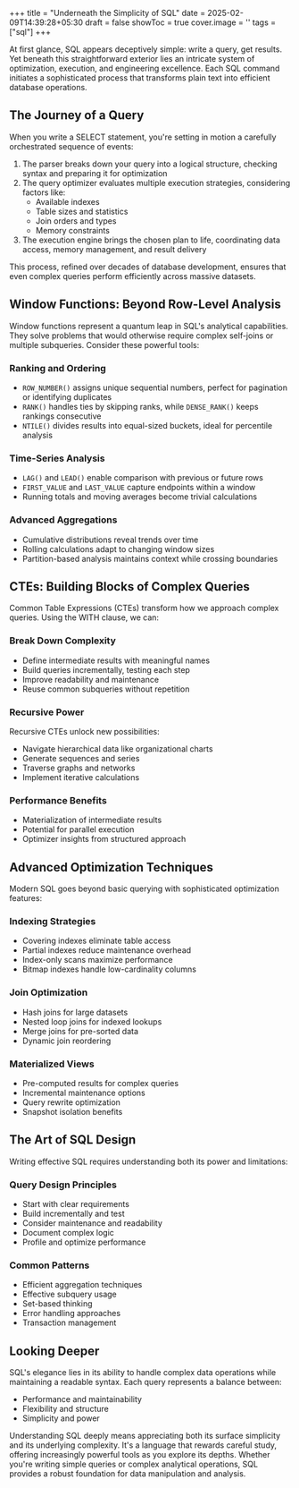 +++
title = "Underneath the Simplicity of SQL"
date = 2025-02-09T14:39:28+05:30
draft = false
showToc = true
cover.image = ''
tags = ["sql"]
+++

At first glance, SQL appears deceptively simple: write a query, get results. Yet beneath this straightforward exterior lies an intricate system of optimization, execution, and engineering excellence. Each SQL command initiates a sophisticated process that transforms plain text into efficient database operations.

## The Journey of a Query

When you write a SELECT statement, you're setting in motion a carefully orchestrated sequence of events:

1. The parser breaks down your query into a logical structure, checking syntax and preparing it for optimization
2. The query optimizer evaluates multiple execution strategies, considering factors like:
   - Available indexes
   - Table sizes and statistics
   - Join orders and types
   - Memory constraints
3. The execution engine brings the chosen plan to life, coordinating data access, memory management, and result delivery

This process, refined over decades of database development, ensures that even complex queries perform efficiently across massive datasets.

## Window Functions: Beyond Row-Level Analysis

Window functions represent a quantum leap in SQL's analytical capabilities. They solve problems that would otherwise require complex self-joins or multiple subqueries. Consider these powerful tools:

### Ranking and Ordering

- `ROW_NUMBER()` assigns unique sequential numbers, perfect for pagination or identifying duplicates
- `RANK()` handles ties by skipping ranks, while `DENSE_RANK()` keeps rankings consecutive
- `NTILE()` divides results into equal-sized buckets, ideal for percentile analysis

### Time-Series Analysis

- `LAG()` and `LEAD()` enable comparison with previous or future rows
- `FIRST_VALUE` and `LAST_VALUE` capture endpoints within a window
- Running totals and moving averages become trivial calculations

### Advanced Aggregations

- Cumulative distributions reveal trends over time
- Rolling calculations adapt to changing window sizes
- Partition-based analysis maintains context while crossing boundaries

## CTEs: Building Blocks of Complex Queries

Common Table Expressions (CTEs) transform how we approach complex queries. Using the WITH clause, we can:

### Break Down Complexity

- Define intermediate results with meaningful names
- Build queries incrementally, testing each step
- Improve readability and maintenance
- Reuse common subqueries without repetition

### Recursive Power

Recursive CTEs unlock new possibilities:

- Navigate hierarchical data like organizational charts
- Generate sequences and series
- Traverse graphs and networks
- Implement iterative calculations

### Performance Benefits

- Materialization of intermediate results
- Potential for parallel execution
- Optimizer insights from structured approach

## Advanced Optimization Techniques

Modern SQL goes beyond basic querying with sophisticated optimization features:

### Indexing Strategies

- Covering indexes eliminate table access
- Partial indexes reduce maintenance overhead
- Index-only scans maximize performance
- Bitmap indexes handle low-cardinality columns

### Join Optimization

- Hash joins for large datasets
- Nested loop joins for indexed lookups
- Merge joins for pre-sorted data
- Dynamic join reordering

### Materialized Views

- Pre-computed results for complex queries
- Incremental maintenance options
- Query rewrite optimization
- Snapshot isolation benefits

## The Art of SQL Design

Writing effective SQL requires understanding both its power and limitations:

### Query Design Principles

- Start with clear requirements
- Build incrementally and test
- Consider maintenance and readability
- Document complex logic
- Profile and optimize performance

### Common Patterns

- Efficient aggregation techniques
- Effective subquery usage
- Set-based thinking
- Error handling approaches
- Transaction management

## Looking Deeper

SQL's elegance lies in its ability to handle complex data operations while maintaining a readable syntax. Each query represents a balance between:

- Performance and maintainability
- Flexibility and structure
- Simplicity and power

Understanding SQL deeply means appreciating both its surface simplicity and its underlying complexity. It's a language that rewards careful study, offering increasingly powerful tools as you explore its depths. Whether you're writing simple queries or complex analytical operations, SQL provides a robust foundation for data manipulation and analysis.
